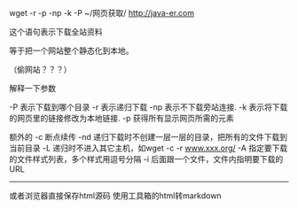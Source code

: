 wget -r -p -np -k -P ~/网页获取/ http://java-er.com



这个语句表示下载全站资料

等于把一个网站整个静态化到本地。

（偷网站？？？）

解释一下参数

-P 表示下载到哪个目录
-r 表示递归下载
-np 表示不下载旁站连接.
-k 表示将下载的网页里的链接修改为本地链接.
-p 获得所有显示网页所需的元素

额外的
-c 断点续传
-nd 递归下载时不创建一层一层的目录，把所有的文件下载到当前目录
-L 递归时不进入其它主机，如wget -c -r www.xxx.org/
-A 指定要下载的文件样式列表，多个样式用逗号分隔
-i 后面跟一个文件，文件内指明要下载的URL

----------------------------------------------------------------------
或者浏览器直接保存html源码 使用工具箱的html转markdown

